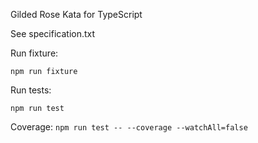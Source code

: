 Gilded Rose Kata for TypeScript

See specification.txt

Run fixture:

    npm run fixture

Run tests:

    npm run test


Coverage:
    `npm run test -- --coverage --watchAll=false`
